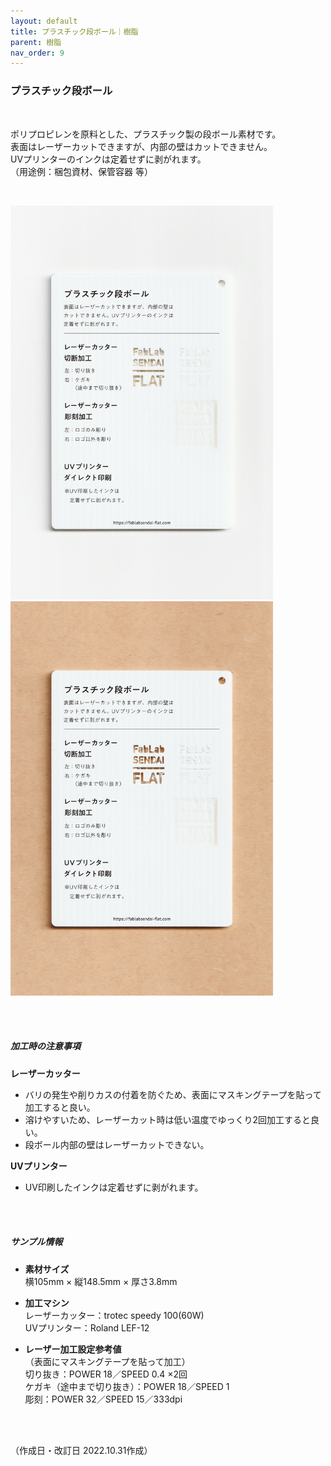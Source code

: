 ```yaml
---
layout: default
title: プラスチック段ボール｜樹脂
parent: 樹脂
nav_order: 9
---
```


### プラスチック段ボール
<br>

ポリプロピレンを原料とした、プラスチック製の段ボール素材です。<br>
表面はレーザーカットできますが、内部の壁はカットできません。<br>
UVプリンターのインクは定着せずに剥がれます。<br>
（用途例：梱包資材、保管容器 等）

<br>

<img src="assets/14_P_CB_1.png" width="420" alt="hi" class="inline"/> <img src="assets/14_P_CB_2.png" width="420" alt="hi" class="inline"/>

<br><br>



##### 加工時の注意事項

**レーザーカッター**
<br>
* バリの発生や削りカスの付着を防ぐため、表面にマスキングテープを貼って加工すると良い。
* 溶けやすいため、レーザーカット時は低い温度でゆっくり2回加工すると良い。
* 段ボール内部の壁はレーザーカットできない。

**UVプリンター**
<br>
* UV印刷したインクは定着せずに剥がれます。

<br><br>

##### サンプル情報

* **素材サイズ**<br>
横105mm × 縦148.5mm × 厚さ3.8mm

* **加工マシン**<br>
レーザーカッター：trotec speedy 100(60W)<br>
UVプリンター：Roland LEF-12<br>

* **レーザー加工設定参考値**<br>（表面にマスキングテープを貼って加工）<br>
切り抜き：POWER 18／SPEED 0.4 ×2回<br>
ケガキ（途中まで切り抜き）：POWER 18／SPEED 1<br>
彫刻：POWER 32／SPEED 15／333dpi<br>

<br><br>

（作成日・改訂日 2022.10.31作成）
